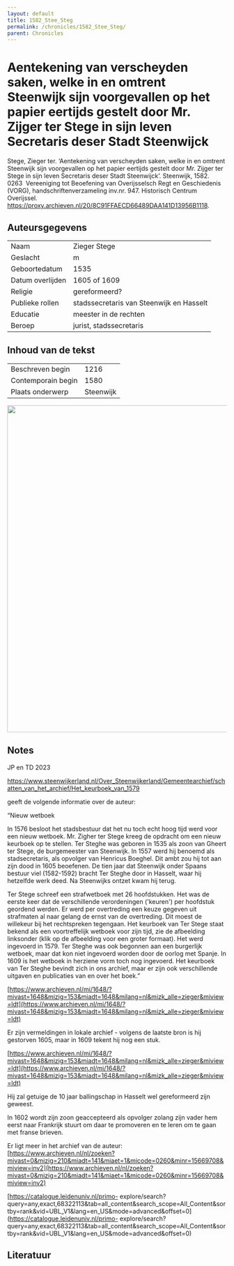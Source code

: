 ```yaml
---
layout: default
title: 1582_Stee_Steg
permalink: /chronicles/1582_Stee_Steg/
parent: Chronicles
--- 
```



# Aentekening van verscheyden saken, welke in en omtrent Steenwijk sijn voorgevallen op het papier eertijds gestelt door Mr. Zijger ter Stege in sijn leven Secretaris deser Stadt Steenwijck 

Stege, Zieger ter. ‘Aentekening van verscheyden saken, welke in en omtrent Steenwijk sijn voorgevallen op het papier eertijds gestelt door Mr. Zijger ter Stege in sijn leven Secretaris deser Stadt Steenwijck’. Steenwijk, 1582. 0263  Vereeniging tot Beoefening van Overijsselsch Regt en Geschiedenis (VORG), handschriftenverzameling inv.nr. 947. Historisch Centrum Overijssel. https://proxy.archieven.nl/20/8C91FFAECD66489DAA141D13956B1118. 

## Auteursgegevens 

| | | 
| --------------- | --------------- | 
| Naam | Zieger Stege | 
| Geslacht | m | 
 | Geboortedatum | 1535 | 
| Datum overlijden | 1605 of 1609 | 
| Religie | gereformeerd? | 
| Publieke rollen | stadssecretaris van Steenwijk en Hasselt | 
| Educatie | meester in de rechten | 
| Beroep | jurist, stadssecretaris | 

## Inhoud van de tekst 

| | | 
| --------------- | --------------- | 
| Beschreven begin | 1216 | 
| Contemporain begin | 1580 | 
| Plaats onderwerp | Steenwijk | 

[<img src="..\..\barplots_chronicles\1582_Stee_Steg.jpg" width="750"/>](..\..\barplots_chronicles\1582_Stee_Steg.jpg) 

## Notes 

JP en TD 2023

<https://www.steenwijkerland.nl/Over_Steenwijkerland/Gemeentearchief/schatten_van_het_archief/Het_keurboek_van_1579>

geeft de volgende informatie over de auteur:

 “Nieuw wetboek

In 1576 besloot het stadsbestuur dat het nu toch echt hoog tijd werd voor een
nieuw wetboek. Mr. Zigher ter Stege kreeg de opdracht om een nieuw keurboek op
te stellen. Ter Steghe was geboren in 1535 als zoon van Gheert ter Stege, de
burgemeester van Steenwijk. In 1557 werd hij benoemd als stadsecretaris, als
opvolger van Henricus Boeghel. Dit ambt zou hij tot aan zijn dood in 1605
beoefenen. De tien jaar dat Steenwijk onder Spaans bestuur viel (1582-1592)
bracht Ter Steghe door in Hasselt, waar hij hetzelfde werk deed. Na Steenwijks
ontzet kwam hij terug.

Ter Stege schreef een strafwetboek met 26 hoofdstukken. Het was de eerste keer
dat de verschillende verordeningen ('keuren') per hoofdstuk geordend werden.
Er werd per overtreding een keuze gegeven uit strafmaten al naar gelang de
ernst van de overtreding. Dit moest de willekeur bij het rechtspreken
tegengaan. Het keurboek van Ter Stege staat bekend als een voortreffelijk
wetboek voor zijn tijd, zie de afbeelding linksonder (klik op de afbeelding
voor een groter formaat). Het werd ingevoerd in 1579. Ter Steghe was ook
begonnen aan een burgerlijk wetboek, maar dat kon niet ingevoerd worden door
de oorlog met Spanje. In 1609 is het wetboek in herziene vorm toch nog
ingevoerd. Het keurboek van Ter Steghe bevindt zich in ons archief, maar er
zijn ook verschillende uitgaven en publicaties van en over het boek.”

[https://www.archieven.nl/mi/1648/?mivast=1648&mizig=153&miadt=1648&milang=nl&mizk_alle=zieger&miview=ldt](https://www.archieven.nl/mi/1648/?mivast=1648&mizig=153&miadt=1648&milang=nl&mizk_alle=zieger&miview=ldt)

Er zijn vermeldingen in lokale archief - volgens de laatste bron is hij
gestorven 1605, maar in 1609 tekent hij nog een stuk.

[https://www.archieven.nl/mi/1648/?mivast=1648&mizig=153&miadt=1648&milang=nl&mizk_alle=zieger&miview=ldt](https://www.archieven.nl/mi/1648/?mivast=1648&mizig=153&miadt=1648&milang=nl&mizk_alle=zieger&miview=ldt)

Hij zal getuige de 10 jaar ballingschap in Hasselt wel gereformeerd zijn
geweest.

In 1602 wordt zijn zoon geaccepteerd als opvolger zolang zijn vader hem eerst
naar Frankrijk stuurt om daar te promoveren en te leren om te gaan met franse
brieven.

Er ligt meer in het archief van de auteur:
[https://www.archieven.nl/nl/zoeken?mivast=0&mizig=210&miadt=141&miaet=1&micode=0260&minr=15669708&miview=inv2](https://www.archieven.nl/nl/zoeken?mivast=0&mizig=210&miadt=141&miaet=1&micode=0260&minr=15669708&miview=inv2)

[https://catalogue.leidenuniv.nl/primo-
explore/search?query=any,exact,68322113&tab=all_content&search_scope=All_Content&sortby=rank&vid=UBL_V1&lang=en_US&mode=advanced&offset=0](https://catalogue.leidenuniv.nl/primo-
explore/search?query=any,exact,68322113&tab=all_content&search_scope=All_Content&sortby=rank&vid=UBL_V1&lang=en_US&mode=advanced&offset=0)



## Literatuur 

